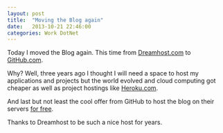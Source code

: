 ```yaml
---
layout: post
title:  "Moving the Blog again"
date:   2013-10-21 22:46:00
categories: Work DotNet
---
```


Today I moved the Blog again. This time from [Dreamhost.com](http://dreamhost.com) to [GitHub.com](http://github.com).

Why? Well, three years ago I thought I will need a space to host my applications and projects but 
the world evolved and cloud computing got cheaper as well as project hostings like [Heroku.com](http://heroku.com).

And last but not least the cool offer from GitHub to host the blog on their servers [for free](http://pages.github.com/).

Thanks to Dreamhost to be such a nice host for years.
